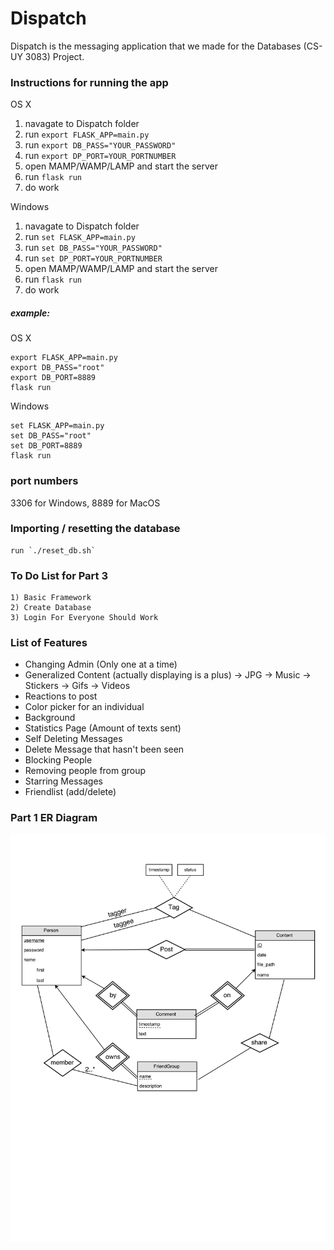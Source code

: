 # Dispatch
Dispatch is the messaging application that we made for the Databases (CS-UY 3083) Project. 

### Instructions for running the app
OS X  
  1) navagate to Dispatch folder  
  1) run `export FLASK_APP=main.py`  
  2) run `export DB_PASS="YOUR_PASSWORD"`  
  3) run `export DP_PORT=YOUR_PORTNUMBER`  
  4) open MAMP/WAMP/LAMP and start the server  
  5) run `flask run`  
  6) do work  

Windows  
  1) navagate to Dispatch folder  
  1) run `set FLASK_APP=main.py`  
  2) run `set DB_PASS="YOUR_PASSWORD"`  
  3) run `set DP_PORT=YOUR_PORTNUMBER`  
  4) open MAMP/WAMP/LAMP and start the server  
  5) run `flask run`  
  6) do work  


##### example:
OS X
```
export FLASK_APP=main.py
export DB_PASS="root"
export DB_PORT=8889
flask run
```

Windows
```
set FLASK_APP=main.py
set DB_PASS="root"
set DB_PORT=8889
flask run
```

### port numbers
3306 for Windows, 8889 for MacOS

### Importing / resetting the database
	run `./reset_db.sh`


### To Do List for Part 3
	1) Basic Framework
	2) Create Database
	3) Login For Everyone Should Work

### List of Features
  - Changing Admin (Only one at a time)
  - Generalized Content (actually displaying is a plus)
    -> JPG
    -> Music
    -> Stickers
    -> Gifs
    -> Videos
  - Reactions to post
  - Color picker for an individual
  - Background
  - Statistics Page (Amount of texts sent)
  - Self Deleting Messages
  - Delete Message that hasn't been seen
  - Blocking People
  - Removing people from group
  - Starring Messages
  - Friendlist (add/delete)

### Part 1 ER Diagram
![Part 1 ER](/docs/Part1_ER.png)
